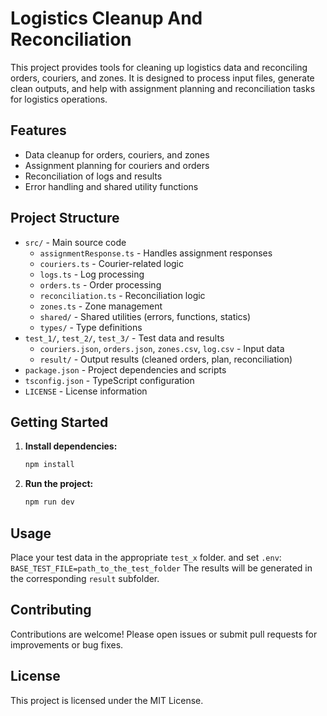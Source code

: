 # Logistics Cleanup And Reconciliation

This project provides tools for cleaning up logistics data and reconciling orders, couriers, and zones. It is designed to process input files, generate clean outputs, and help with assignment planning and reconciliation tasks for logistics operations.

## Features

- Data cleanup for orders, couriers, and zones
- Assignment planning for couriers and orders
- Reconciliation of logs and results
- Error handling and shared utility functions

## Project Structure

- `src/` - Main source code
  - `assignmentResponse.ts` - Handles assignment responses
  - `couriers.ts` - Courier-related logic
  - `logs.ts` - Log processing
  - `orders.ts` - Order processing
  - `reconciliation.ts` - Reconciliation logic
  - `zones.ts` - Zone management
  - `shared/` - Shared utilities (errors, functions, statics)
  - `types/` - Type definitions
- `test_1/`, `test_2/`, `test_3/` - Test data and results
  - `couriers.json`, `orders.json`, `zones.csv`, `log.csv` - Input data
  - `result/` - Output results (cleaned orders, plan, reconciliation)
- `package.json` - Project dependencies and scripts
- `tsconfig.json` - TypeScript configuration
- `LICENSE` - License information

## Getting Started

1. **Install dependencies:**
   ```powershell
   npm install
   ```
2. **Run the project:**
   ```powershell
   npm run dev
   ```

## Usage

Place your test data in the appropriate `test_x` folder. and set `.env`: `BASE_TEST_FILE=path_to_the_test_folder` The results will be generated in the corresponding `result` subfolder.

## Contributing

Contributions are welcome! Please open issues or submit pull requests for improvements or bug fixes.

## License

This project is licensed under the MIT License.

